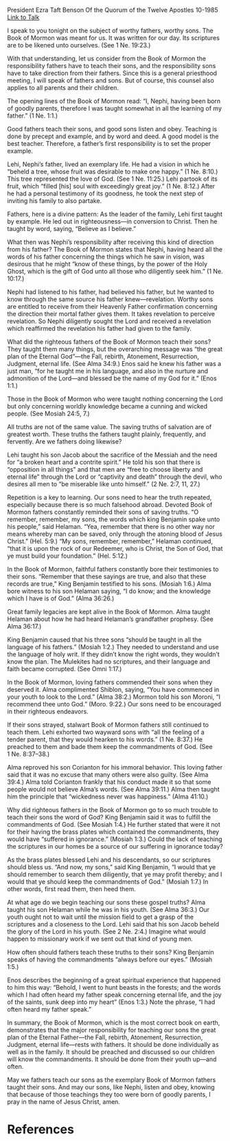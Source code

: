 President Ezra Taft Benson
Of the Quorum of the Twelve Apostles
10-1985
[Link to Talk](https://www.churchofjesuschrist.org/study/general-conference/1985/10/worthy-fathers-worthy-sons?lang=eng)

I speak to you tonight on the subject of worthy fathers, worthy sons. The Book of Mormon was meant for us. It was written for our day. Its scriptures are to be likened unto ourselves. (See 1 Ne. 19:23.)

With that understanding, let us consider from the Book of Mormon the responsibility fathers have to teach their sons, and the responsibility sons have to take direction from their fathers. Since this is a general priesthood meeting, I will speak of fathers and sons. But of course, this counsel also applies to all parents and their children.

The opening lines of the Book of Mormon read: “I, Nephi, having been born of goodly parents, therefore I was taught somewhat in all the learning of my father.” (1 Ne. 1:1.)

Good fathers teach their sons, and good sons listen and obey. Teaching is done by precept and example, and by word and deed. A good model is the best teacher. Therefore, a father’s first responsibility is to set the proper example.

Lehi, Nephi’s father, lived an exemplary life. He had a vision in which he “beheld a tree, whose fruit was desirable to make one happy.” (1 Ne. 8:10.) This tree represented the love of God. (See 1 Ne. 11:25.) Lehi partook of its fruit, which “filled [his] soul with exceedingly great joy.” (1 Ne. 8:12.) After he had a personal testimony of its goodness, he took the next step of inviting his family to also partake.

Fathers, here is a divine pattern: As the leader of the family, Lehi first taught by example. He led out in righteousness—in conversion to Christ. Then he taught by word, saying, “Believe as I believe.”

What then was Nephi’s responsibility after receiving this kind of direction from his father? The Book of Mormon states that Nephi, having heard all the words of his father concerning the things which he saw in vision, was desirous that he might “know of these things, by the power of the Holy Ghost, which is the gift of God unto all those who diligently seek him.” (1 Ne. 10:17.)

Nephi had listened to his father, had believed his father, but he wanted to know through the same source his father knew—revelation. Worthy sons are entitled to receive from their Heavenly Father confirmation concerning the direction their mortal father gives them. It takes revelation to perceive revelation. So Nephi diligently sought the Lord and received a revelation which reaffirmed the revelation his father had given to the family.

What did the righteous fathers of the Book of Mormon teach their sons? They taught them many things, but the overarching message was “the great plan of the Eternal God”—the Fall, rebirth, Atonement, Resurrection, Judgment, eternal life. (See Alma 34:9.) Enos said he knew his father was a just man, “for he taught me in his language, and also in the nurture and admonition of the Lord—and blessed be the name of my God for it.” (Enos 1:1.)

Those in the Book of Mormon who were taught nothing concerning the Lord but only concerning worldly knowledge became a cunning and wicked people. (See Mosiah 24:5, 7.)

All truths are not of the same value. The saving truths of salvation are of greatest worth. These truths the fathers taught plainly, frequently, and fervently. Are we fathers doing likewise?

Lehi taught his son Jacob about the sacrifice of the Messiah and the need for “a broken heart and a contrite spirit.” He told his son that there is “opposition in all things” and that men are “free to choose liberty and eternal life” through the Lord or “captivity and death” through the devil, who desires all men to “be miserable like unto himself.” (2 Ne. 2:7, 11, 27.)

Repetition is a key to learning. Our sons need to hear the truth repeated, especially because there is so much falsehood abroad. Devoted Book of Mormon fathers constantly reminded their sons of saving truths. “O remember, remember, my sons, the words which king Benjamin spake unto his people,” said Helaman. “Yea, remember that there is no other way nor means whereby man can be saved, only through the atoning blood of Jesus Christ.” (Hel. 5:9.) “My sons, remember, remember,” Helaman continued, “that it is upon the rock of our Redeemer, who is Christ, the Son of God, that ye must build your foundation.” (Hel. 5:12.)

In the Book of Mormon, faithful fathers constantly bore their testimonies to their sons. “Remember that these sayings are true, and also that these records are true,” King Benjamin testified to his sons. (Mosiah 1:6.) Alma bore witness to his son Helaman saying, “I do know; and the knowledge which I have is of God.” (Alma 36:26.)

Great family legacies are kept alive in the Book of Mormon. Alma taught Helaman about how he had heard Helaman’s grandfather prophesy. (See Alma 36:17.)

King Benjamin caused that his three sons “should be taught in all the language of his fathers.” (Mosiah 1:2.) They needed to understand and use the language of holy writ. If they didn’t know the right words, they wouldn’t know the plan. The Mulekites had no scriptures, and their language and faith became corrupted. (See Omni 1:17.)

In the Book of Mormon, loving fathers commended their sons when they deserved it. Alma complimented Shiblon, saying, “You have commenced in your youth to look to the Lord.” (Alma 38:2.) Mormon told his son Moroni, “I recommend thee unto God.” (Moro. 9:22.) Our sons need to be encouraged in their righteous endeavors.

If their sons strayed, stalwart Book of Mormon fathers still continued to teach them. Lehi exhorted two wayward sons with “all the feeling of a tender parent, that they would hearken to his words.” (1 Ne. 8:37.) He preached to them and bade them keep the commandments of God. (See 1 Ne. 8:37–38.)

Alma reproved his son Corianton for his immoral behavior. This loving father said that it was no excuse that many others were also guilty. (See Alma 39:4.) Alma told Corianton frankly that his conduct made it so that some people would not believe Alma’s words. (See Alma 39:11.) Alma then taught him the principle that “wickedness never was happiness.” (Alma 41:10.)

Why did righteous fathers in the Book of Mormon go to so much trouble to teach their sons the word of God? King Benjamin said it was to fulfill the commandments of God. (See Mosiah 1:4.) He further stated that were it not for their having the brass plates which contained the commandments, they would have “suffered in ignorance.” (Mosiah 1:3.) Could the lack of teaching the scriptures in our homes be a source of our suffering in ignorance today?

As the brass plates blessed Lehi and his descendants, so our scriptures should bless us. “And now, my sons,” said King Benjamin, “I would that ye should remember to search them diligently, that ye may profit thereby; and I would that ye should keep the commandments of God.” (Mosiah 1:7.) In other words, first read them, then heed them.

At what age do we begin teaching our sons these gospel truths? Alma taught his son Helaman while he was in his youth. (See Alma 36:3.) Our youth ought not to wait until the mission field to get a grasp of the scriptures and a closeness to the Lord. Lehi said that his son Jacob beheld the glory of the Lord in his youth. (See 2 Ne. 2:4.) Imagine what would happen to missionary work if we sent out that kind of young men.

How often should fathers teach these truths to their sons? King Benjamin speaks of having the commandments “always before our eyes.” (Mosiah 1:5.)

Enos describes the beginning of a great spiritual experience that happened to him this way: “Behold, I went to hunt beasts in the forests; and the words which I had often heard my father speak concerning eternal life, and the joy of the saints, sunk deep into my heart” (Enos 1:3.) Note the phrase, “I had often heard my father speak.”

In summary, the Book of Mormon, which is the most correct book on earth, demonstrates that the major responsibility for teaching our sons the great plan of the Eternal Father—the Fall, rebirth, Atonement, Resurrection, Judgment, eternal life—rests with fathers. It should be done individually as well as in the family. It should be preached and discussed so our children will know the commandments. It should be done from their youth up—and often.

May we fathers teach our sons as the exemplary Book of Mormon fathers taught their sons. And may our sons, like Nephi, listen and obey, knowing that because of those teachings they too were born of goodly parents, I pray in the name of Jesus Christ, amen.

# References
